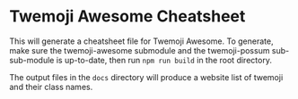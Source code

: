# Twemoji Awesome Cheatsheet

This will generate a cheatsheet file for Twemoji Awesome.  To generate,
make sure the twemoji-awesome submodule and the twemoji-possum
sub-sub-module is up-to-date, then run `npm run
build` in the root directory.

The output files in the `docs` directory will produce a website list of
twemoji and their class names.

